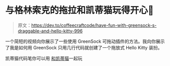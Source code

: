 # 与格林索克的拖拉和凯蒂猫玩得开心🎀

> 原文：<https://dev.to/coffeecraftcode/have-fun-with-greensock-s-draggable-and-hello-kitty-996>

一个简短的视频向你展示了一些使用 GreenSock 可拖动插件的方法。我向你展示了我是如何用 GreenSock 只用几行代码就创建了一个拖放式 Hello Kitty 装扮。

凯蒂猫代码笔你可以用
[和凯蒂猫](https://codepen.io/cgorton/pen/XQLeBq?editors=0010)一起玩